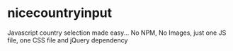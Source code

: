 # nicecountryinput
Javascript country selection made easy... No NPM, No Images, just one JS file, one CSS file and jQuery dependency
